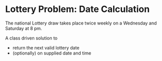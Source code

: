 Lottery Problem: Date Calculation
=================================

The national Lottery draw takes place twice weekly on a Wednesday and Saturday at 8 pm.

A class driven solution to 
* return the next valid lottery date
* (optionally) on supplied date and time
